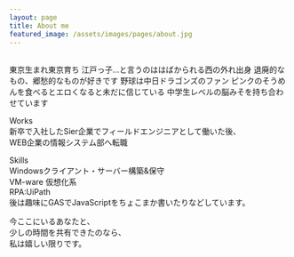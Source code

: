 ```yaml
---
layout: page
title: About me
featured_image: /assets/images/pages/about.jpg
---
```

<br>
東京生まれ東京育ち  
江戸っ子…と言うのははばかられる西の外れ出身  
退廃的なもの、郷愁的なものが好きです  
野球は中日ドラゴンズのファン  
ピンクのそうめんを食べるとエロくなると未だに信じている  
中学生レベルの脳みそを持ち合わせています  

Works  
新卒で入社したSier企業でフィールドエンジニアとして働いた後、  
WEB企業の情報システム部へ転職  

Skills  
Windowsクライアント・サーバー構築&保守  
VM-ware 仮想化系  
RPA:UiPath  
後は趣味にGASでJavaScriptをちょこまか書いたりなどしています。  


今ここにいるあなたと、  
少しの時間を共有できたのなら、  
私は嬉しい限りです。  
<br>